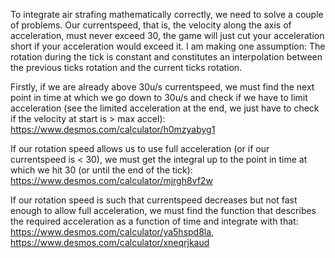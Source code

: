 To integrate air strafing mathematically correctly, we need to solve a couple of problems. Our currentspeed, that is, the velocity along the axis of acceleration, must never exceed 30, the game will just cut your acceleration short if your acceleration would exceed it.
I am making one assumption: The rotation during the tick is constant and constitutes an interpolation between the previous ticks rotation and the current ticks rotation.


Firstly, if we are already above 30u/s currentspeed, we must find the next point in time at which we go down to 30u/s and check if we have to limit acceleration (see the limited acceleration at the end, we just have to check if the velocity at start is > max accel): https://www.desmos.com/calculator/h0mzyabyg1

If our rotation speed allows us to use full acceleration (or if our currentspeed is < 30), we must get the integral up to the point in time at which we hit 30 (or until the end of the tick): https://www.desmos.com/calculator/mjrgh8vf2w

If our rotation speed is such that currentspeed decreases but not fast enough to allow full acceleration, we must find the function that describes the required acceleration as a function of time and integrate with that: https://www.desmos.com/calculator/ya5hspd8la, https://www.desmos.com/calculator/xneqrjkaud
